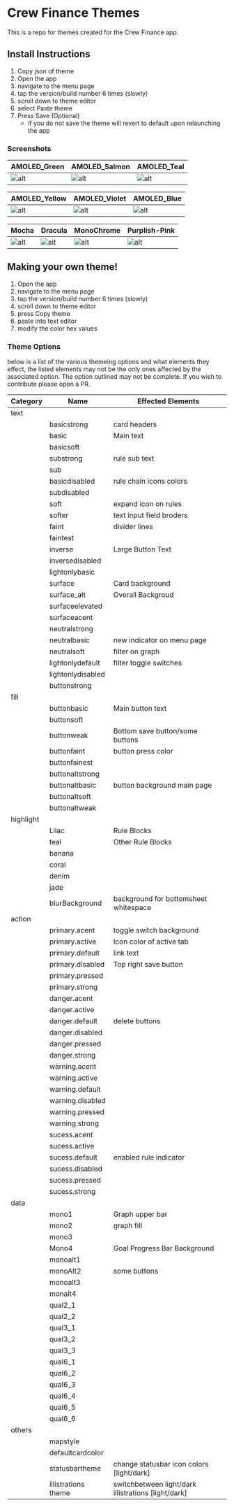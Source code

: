# Crew Finance Themes

This is a repo for themes created for the Crew Finance app.

## Install Instructions

1. Copy json of theme
2. Open the app
3. navigate to the menu page
4. tap the version/build number 6 times (slowly)
5. scroll down to theme editor
6. select Paste theme
7. Press Save (Optional)
   - if you do not save the theme will revert to default upon relaunching the app
  
### Screenshots

|AMOLED_Green | AMOLED_Salmon | AMOLED_Teal |
|--|--|--|
| ![alt](https://github.com/deathblade666/crew_themes/blob/d7885b0a93b8a23cb97cc97dfefc918c327521c4/screenshots/AMOLED_green.png)|![alt](https://github.com/deathblade666/crew_themes/blob/d7885b0a93b8a23cb97cc97dfefc918c327521c4/screenshots/AMOLED_salmon.png)|![alt](https://github.com/deathblade666/crew_themes/blob/b97a5c739e813b0562af8c17a4e03c7732b8ea53/screenshots/AMLOED_teal.png)|

|AMOLED_Yellow|AMOLED_Violet|AMOLED_Blue|
|--|--|--|
|![alt](https://github.com/deathblade666/crew_themes/blob/b97a5c739e813b0562af8c17a4e03c7732b8ea53/screenshots/AMOLED_yellow.png)|![alt](https://github.com/deathblade666/crew_themes/blob/bbc710ccc950e28e8f577476d3f77bc02e48550e/screenshots/AMOLED_violet.png)|![alt](https://github.com/deathblade666/crew_themes/blob/34af454e96eb861812c5b930953f7b7617d25264/screenshots/AMLOED_Blue.png)|

|Mocha |Dracula | MonoChrome | Purplish-Pink|
|--|--|--|--|
|![alt](https://github.com/deathblade666/crew_themes/blob/d7885b0a93b8a23cb97cc97dfefc918c327521c4/screenshots/mocha.png)|![alt](https://github.com/deathblade666/crew_themes/blob/d7885b0a93b8a23cb97cc97dfefc918c327521c4/screenshots/dracula.png)|![alt](https://github.com/deathblade666/crew_themes/blob/d7885b0a93b8a23cb97cc97dfefc918c327521c4/screenshots/monochrome.png)|![alt](https://github.com/deathblade666/crew_themes/blob/684b9e73ddcf449e72055ee891b3a716e28ae109/screenshots/purpleish_pink.png)|

## Making your own theme!

1. Open the app
2. navigate to the menu page
3. tap the version/build number 6 times (slowly)
4. scroll down to theme editor
5. press Copy theme
6. paste into text editor
7. modify the color hex values

### Theme Options

below is a list of the various themeing options and what elements they effect, the listed elements may not be the only ones affected by the associated option. The option outlined may not be complete. If you wish to contribute please open a PR.

|Category|Name|Effected Elements|
|--|--|--|
|text|||
||basicstrong|card headers|
||basic|Main text|
||basicsoft||
||substrong|rule sub text|
||sub||
||basicdisabled| rule chain icons colors|
||subdisabled||
||soft|expand icon on rules|
||softer|text input field broders|
||faint|divider lines|
||faintest||
||inverse|Large Button Text|
||inversedisabled||
||lightonlybasic||
||surface|Card background|
||surface_alt|Overall Backgroud|
||surfaceelevated||
||surfaceacent||
||neutralstrong||
||neutralbasic|new indicator on menu page|
||neutralsoft|filter on graph|
||lightonlydefault|filter toggle switches|
||lightonlydisabled||
||buttonstrong||
|fill|||
||buttonbasic|Main button text|
||buttonsoft||
||buttonweak|Bottom save button/some buttons|
||buttonfaint|button press color|
||buttonfainest||
||buttonaltstrong||
||buttonaltbasic|button background main page|
||buttonaltsoft||
||buttonaltweak||
|highlight|||
||Lilac|Rule Blocks|
||teal|Other Rule Blocks|
||banana||
||coral||
||denim||
||jade||
||blurBackground| background for bottomsheet whitespace|
|action|||
||primary.acent|toggle switch background|
||primary.active|Icon color of active tab|
||primary.default|link text|
||primary.disabled|Top right save button|
||primary.pressed||
||primary.strong||
||danger.acent||
||danger.active||
||danger.default|delete buttons|
||danger.disabled||
||danger.pressed||
||danger.strong||
||warning.acent||
||warning.active||
||warning.default||
||warning.disabled||
||warning.pressed||
||warning.strong||
||sucess.acent||
||sucess.active||
||sucess.default|enabled rule indicator|
||sucess.disabled||
||sucess.pressed||
||sucess.strong||
|data|||
||mono1|Graph upper bar|
||mono2|graph fill|
||mono3||
||Mono4|Goal Progress Bar Background|
||monoalt1||
||monoAlt2|some buttons|
||monoalt3||
||monalt4||
||qual2_1||
||qual2_2||
||qual3_1||
||qual3_2||
||qual3_3||
||qual6_1||
||qual6_2||
||qual6_3||
||qual6_4||
||qual6_5||
||qual6_6||
|others|||
||mapstyle||
||defaultcardcolor||
||statusbartheme|change statusbar icon colors [light/dark]|
||illistrations theme|switchbetween light/dark illistrations [light/dark]|







